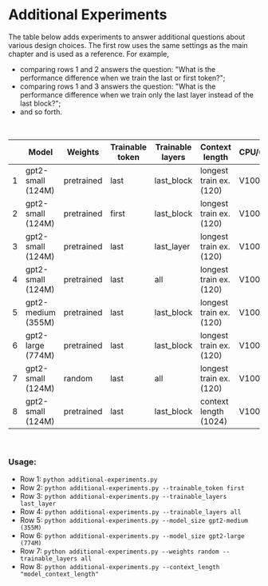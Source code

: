 # Additional Experiments

The table below adds experiments to answer additional questions about various design choices. The first row uses the same settings as the main chapter and is used as a reference.
For example, 

- comparing rows 1 and 2 answers the question: "What is the performance difference when we train the last or first token?";
- comparing rows 1 and 3 answers the question: "What is the performance difference when we train only the last layer instead of the last block?";
- and so forth.

&nbsp;

|   | Model              | Weights    | Trainable token | Trainable layers | Context length          | CPU/GPU | Training time | Training acc | Validation acc | Test acc |
|---|--------------------|------------|-----------------|------------------|-------------------------|---------|---------------|--------------|----------------|----------|
| 1 | gpt2-small (124M)  | pretrained | last            | last_block       | longest train ex. (120) | V100    | 0.39 min      | 96.63%       | 97.99%         | 94.33%   |
| 2 | gpt2-small (124M)  | pretrained | first           | last_block       | longest train ex. (120) | V100    | 0.37 min      | 78.46%       | 80.54%         | 75.00%   |
| 3 | gpt2-small (124M)  | pretrained | last            | last_layer       | longest train ex. (120) | V100    | 0.33 min      | 78.65%       | 87.25%         | 78.33%   |
| 4 | gpt2-small (124M)  | pretrained | last            | all              | longest train ex. (120) | V100    | 0.94 min      | 99.62%       | 96.64%         | 96.33%   |
| 5 | gpt2-medium (355M) | pretrained | last            | last_block       | longest train ex. (120) | V100    | 0.91 min      | 87.50%       | 51.01%         | 56.67%   |
| 6 | gpt2-large (774M)  | pretrained | last            | last_block       | longest train ex. (120) | V100    | 1.91 min      | 99.52%       | 98.66%         | 96.67%   |
| 7 | gpt2-small (124M)  | random     | last            | all              | longest train ex. (120) | V100    | 0.93 min      | 100%         | 97.32%         | 93.00%   |
| 8 | gpt2-small (124M)  | pretrained | last            | last_block       | context length (1024)   | V100    | 3.24 min      | 83.08%       | 87.92%         | 78.33%   |

&nbsp;

### Usage:

- Row 1: `python additional-experiments.py`
- Row 2: `python additional-experiments.py --trainable_token first` 
- Row 3: `python additional-experiments.py --trainable_layers last_layer`
- Row 4: `python additional-experiments.py --trainable_layers all`
- Row 5: `python additional-experiments.py --model_size gpt2-medium (355M)`
- Row 6: `python additional-experiments.py --model_size gpt2-large (774M)`
- Row 7: `python additional-experiments.py --weights random --trainable_layers all`
- Row 8: `python additional-experiments.py --context_length "model_context_length"`
